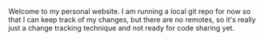 Welcome to my personal website. I am running a local git repo for now so that I can keep track of my changes, but there are no remotes, so it's really just a change tracking technique and not ready for code sharing yet.
